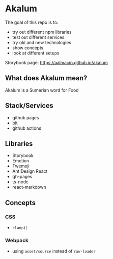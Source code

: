 # Akalum

The goal of this repo is to:

- try out different npm libraries
- test out different services
- try old and new technologies
- show concepts
- look at different setups

Storybook page: https://aalmacin.github.io/akalum

## What does Akalum mean?

Akalum is a Sumerian word for Food

## Stack/Services

- github pages
- bit
- github actions

## Libraries

- Storybook
- Emotion
- Twemoji
- Ant Design React
- gh-pages
- ts-node
- react-markdown

## Concepts

### CSS

- `clamp()`

### Webpack

- using `asset/source` instead of `raw-loader`